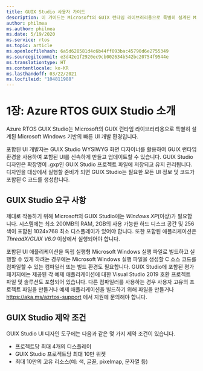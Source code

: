 ```yaml
---
title: GUIX Studio 사용자 가이드
description: 이 가이드는 Microsoft의 GUIX 런타임 라이브러리용으로 특별히 설계된 Microsoft Windows 기반의 빠른 UI 개발 환경인 GUIX Studio에 대한 포괄적인 정보를 제공합니다.
author: philmea
ms.author: philmea
ms.date: 5/19/2020
ms.service: rtos
ms.topic: article
ms.openlocfilehash: 6a5d628581d4c6b44ff093bac45790d6e2755349
ms.sourcegitcommit: e3d42e1f2920ec9cb002634b542bc20754f9544e
ms.translationtype: HT
ms.contentlocale: ko-KR
ms.lasthandoff: 03/22/2021
ms.locfileid: "104811988"
---
```

# <a name="chapter-1-introduction-to-azure-rtos-guix-studio"></a>1장: Azure RTOS GUIX Studio 소개

Azure RTOS GUIX Studio는 Microsoft의 GUIX 런타임 라이브러리용으로 특별히 설계된 Microsoft Windows 기반의 빠른 UI 개발 환경입니다.

포함된 UI 개발자는 GUIX Studio WYSIWYG 화면 디자이너를 활용하여 GUIX 런타임 환경을 사용하여 포함된 UI를 신속하게 만들고 업데이트할 수 있습니다. GUIX Studio 디자인은 확장명이 .gxp인 GUIX Studio 프로젝트 파일에 저장되고 유지 관리됩니다. 디자인을 대상에서 실행할 준비가 되면 GUIX Studio는 필요한 모든 UI 정보 및 코드가 포함된 C 코드를 생성합니다.

## <a name="guix-studio-requirements"></a>GUIX Studio 요구 사항

제대로 작동하기 위해 Microsoft의 GUIX Studio에는 *Windows XP*(이상)가 필요합니다. 시스템에는 최소 200MB의 RAM, 2GB의 사용 가능한 하드 디스크 공간 및 256색이 포함된 1024x768 최소 디스플레이가 있어야 합니다. 또한 포함된 애플리케이션은 *ThreadX/GUIX V6.0* 이상에서 실행되어야 합니다.

포함된 UI 애플리케이션을 독립 실행형 Microsoft Windows 실행 파일로 빌드하고 실행할 수 있게 하려는 경우에는 Microsoft Windows 실행 파일을 생성할 C 소스 코드를 컴파일할 수 있는 컴파일러 또는 빌드 환경도 필요합니다. GUIX Studio에 포함된 평가 패키지에는 제공된 각 예제 애플리케이션에 대한 Visual Studio 2019 호환 프로젝트 파일 및 솔루션도 포함되어 있습니다. 다른 컴파일러를 사용하는 경우 사용자 고유의 프로젝트 파일을 만들거나 예제 애플리케이션을 빌드하기 위해 파일을 만들거나 https://aka.ms/azrtos-support 에서 지원에 문의해야 합니다.

## <a name="guix-studio-constraints"></a>GUIX Studio 제약 조건

GUIX Studio UI 디자인 도구에는 다음과 같은 몇 가지 제약 조건이 있습니다.

- 프로젝트당 최대 4개의 디스플레이
- GUIX Studio 프로젝트당 최대 10만 위젯
- 최대 10만의 고유 리소스(예: 색, 글꼴, pixelmap, 문자열 등)